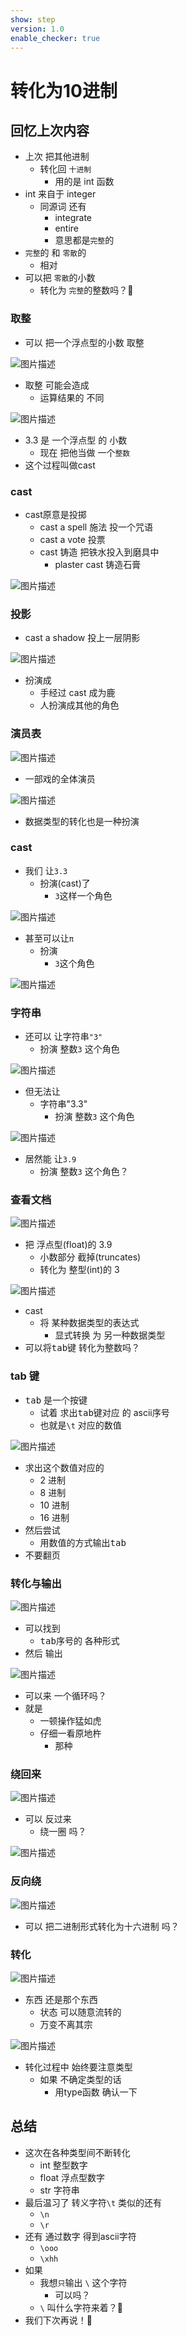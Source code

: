 ```yaml
---
show: step
version: 1.0
enable_checker: true
---
```


# 转化为10进制

## 回忆上次内容

- 上次 把其他进制
	- 转化回 `十进制`
		- 用的是 int 函数
- int 来自于 integer
	- 同源词 还有
		- integrate
		- entire
		- 意思都是`完整`的
- `完整`的 和 `零散`的
	- 相对
- 可以把 `零散`的小数
	- 转化为 `完整`的整数吗？🤔

### 取整

- 可以 把一个浮点型的小数 取整

![图片描述](https://doc.shiyanlou.com/courses/uid1190679-20221227-1672111185944)

- 取整 可能会造成
	- 运算结果的 不同

![图片描述](https://doc.shiyanlou.com/courses/uid1190679-20221227-1672111302037)

- 3.3 是 一个浮点型 的 小数
	- 现在 把他当做 一个`整数`
- 这个过程叫做cast

### cast

- cast原意是投掷
	- cast a spell 施法 投一个咒语 
	- cast a vote 投票
	- cast 铸造 把铁水投入到磨具中
		- plaster cast 铸造石膏

![图片描述](https://doc.shiyanlou.com/courses/uid1190679-20221227-1672112432439)

### 投影
- cast a shadow 投上一层阴影

![图片描述](https://doc.shiyanlou.com/courses/uid1190679-20221227-1672112012814)

- 扮演成
	- 手经过 cast 成为鹿
	- 人扮演成其他的角色


### 演员表

![图片描述](https://doc.shiyanlou.com/courses/uid1190679-20230113-1673613420531)

- 一部戏的全体演员

![图片描述](https://doc.shiyanlou.com/courses/uid1190679-20221227-1672111375200)

- 数据类型的转化也是一种扮演

### cast

- 我们 让`3.3`
	- 扮演(cast)了 
		- `3`这样一个角色

![图片描述](https://doc.shiyanlou.com/courses/uid1190679-20221227-1672112698082)

- 甚至可以让`π`
	- 扮演 
		- `3`这个角色

![图片描述](https://doc.shiyanlou.com/courses/uid1190679-20221227-1672112779431)

### 字符串

- 还可以 让字符串`"3"`
	- 扮演 整数`3` 这个角色

![图片描述](https://doc.shiyanlou.com/courses/uid1190679-20221227-1672112940412)

- 但无法让
	 - 字符串"3.3"
		- 扮演 整数`3` 这个角色

![图片描述](https://doc.shiyanlou.com/courses/uid1190679-20221227-1672112912170)

- 居然能 让`3.9`
	- 扮演  整数`3` 这个角色？

### 查看文档

![图片描述](https://doc.shiyanlou.com/courses/uid1190679-20230113-1673616653888)

- 把 浮点型(float)的 3.9
	- 小数部分 截掉(truncates)
	- 转化为 整型(int)的 3

![图片描述](https://doc.shiyanlou.com/courses/uid1190679-20230113-1673616785675)

- cast
	- 将 某种数据类型的表达式 
		- 显式转换 为 另一种数据类型
- 可以将<kbd>tab</kbd>键 转化为整数吗？

### tab 键

- <kbd>tab</kbd> 是一个按键
	- 试着 求出<kbd>tab</kbd>键对应 的 ascii序号
	- 也就是`\t` 对应的数值

![图片描述](https://doc.shiyanlou.com/courses/uid1190679-20210226-1614310534033)

- 求出这个数值对应的 
	- 2 进制
	- 8 进制
	- 10 进制
	- 16 进制
- 然后尝试
	- 用数值的方式输出<kbd>tab</kbd>
- 不要翻页

### 转化与输出

![图片描述](https://doc.shiyanlou.com/courses/uid1190679-20221015-1665798025707)

- 可以找到 
	- <kbd>tab</kbd>序号的 各种形式
- 然后 输出

![图片描述](https://doc.shiyanlou.com/courses/uid1190679-20220918-1663509882746)

- 可以来 一个循环吗？
- 就是 
	- 一顿操作猛如虎
	- 仔细一看原地杵 
		- 那种

### 绕回来

![图片描述](https://doc.shiyanlou.com/courses/uid1190679-20221015-1665798175763)

- 可以 反过来 
	- 绕一圈 吗？

![图片描述](https://doc.shiyanlou.com/courses/uid1190679-20221015-1665798275508)

### 反向绕

![图片描述](https://doc.shiyanlou.com/courses/uid1190679-20230113-1673618052887)

- 可以 把二进制形式转化为十六进制 吗？

### 转化

![图片描述](https://doc.shiyanlou.com/courses/uid1190679-20230113-1673618115100)

- 东西 还是那个东西
	- 状态 可以随意流转的
	- 万变不离其宗

![图片描述](https://doc.shiyanlou.com/courses/uid1190679-20230113-1673618180533)

- 转化过程中 始终要注意类型
	- 如果 不确定类型的话
		- 用type函数 确认一下

## 总结

- 这次在各种类型间不断转化
	- int 整型数字
	- float 浮点型数字
	- str 字符串
- 最后温习了 转义字符`\t` 类似的还有
	-  `\n`
	-  `\r`
- 还有 通过数字 得到ascii字符
	- `\ooo`
    - `\xhh`
- 如果 
	- 我想`只`输出 `\` 这个字符 
		- 可以吗？
	- `\` 叫什么字符来着？🤔
- 我们下次再说！👋
